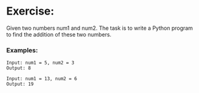 # Exercise:

Given two numbers num1 and num2. The task is to write a Python program to find the addition of these two numbers.

### Examples:
```
Input: num1 = 5, num2 = 3
Output: 8

Input: num1 = 13, num2 = 6
Output: 19
```